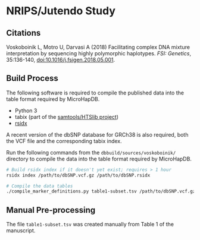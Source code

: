 # NRIPS/Jutendo Study

## Citations

Voskoboinik L, Motro U, Darvasi A (2018) Facilitating complex DNA mixture interpretation by sequencing highly polymorphic haplotypes. *FSI: Genetics*, 35:136-140, [doi:10.1016/j.fsigen.2018.05.001](https://doi.org/10.1016/j.fsigen.2018.05.001).

## Build Process

The following software is required to compile the published data into the table format required by MicroHapDB.

- Python 3
- tabix (part of the [samtools/HTSlib project](https://github.com/samtools/htslib))
- [rsidx][]

A recent version of the dbSNP database for GRCh38 is also required, both the VCF file and the corresponding tabix index.

Run the following commands from the `dbbuild/sources/voskoboinik/` directory to compile the data into the table format required by MicroHapDB.

```bash
# Build rsidx index if it doesn't yet exist; requires > 1 hour
rsidx index /path/to/dbSNP.vcf.gz /path/to/dbSNP.rsidx

# Compile the data tables
./compile_marker_definitions.py table1-subset.tsv /path/to/dbSNP.vcf.gz /path/to/dbSNP.rsidx
```

## Manual Pre-processing

The file `table1-subset.tsv` was created manually from Table 1 of the manuscript.



[rsidx]: https://github.com/bioforensics/rsidx
